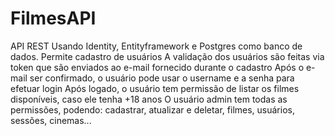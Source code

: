 # FilmesAPI
API REST Usando Identity, Entityframework  e Postgres como banco de dados.
Permite cadastro de usuários
A validação dos usuários são feitas via token que são enviados ao e-mail fornecido durante o cadastro
Após o e-mail ser confirmado, o usuário pode usar o username e a senha para efetuar login
Após logado, o usuário tem permissão de listar os filmes disponíveis, caso ele tenha +18 anos
O usuário admin tem todas as permissões, podendo: cadastrar, atualizar e deletar, filmes, usuários, sessões, cinemas...

